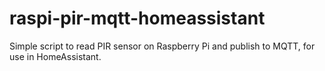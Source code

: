 # raspi-pir-mqtt-homeassistant
Simple script to read PIR sensor on Raspberry Pi and publish to MQTT, for use in HomeAssistant.
